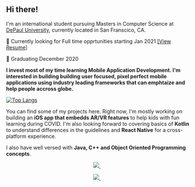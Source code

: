 ## Hi there!
        
I'm an international student pursuing Masters in Computer Science at [DePaul University](https://www.depaul.edu/Pages/default.aspx), currently located in San Franscico, CA.

🚩 Currently looking for Full time opprtunities starting Jan 2021 [[View Resume]](https://github.com/anmolraibhandare/anmolraibhandare/Anmol_copy.pdf)

🚩 Graduating December 2020

**I invest most of my time learning Mobile Application Development. I'm interested in building building user focused, pixel perfect mobile applications using industry leading frameworks that can emphtaize and help people accross globe.**

[![Top Langs](https://github-readme-stats.vercel.app/api/top-langs/?username=anmolraibhandare&layout=compact)](https://github.com/anmolraibhandare/github-readme-stats)

You can find some of my projects here. Right now, I'm mostly working on building an **iOS app that embedds AR/VR features** to help kids with fun learning during COVID. I'm also looking forward to covering basics of **Kotlin** to understand differences in the guidelines and **React Native** for a cross-platform experience.

I also have well versed with **Java, C++ and Object Oriented Programming concepts**.

<p align='center'> 
  <a href="https://www.linkedin.com/in/anmolraibhandare/">
    <img src="https://img.shields.io/badge/linkedin-%230077B5.svg?&style=for-the-badge&logo=linkedin&logoColor=white" />
  </a>&nbsp;&nbsp;
</p>
<p align='center'> 
  <a href="https://raibhandareanmol.wixsite.com/portfolio">
    <img src="https://img.shields.io/static/v1?label=Visit&message=Website&color=green" />
  </a>&nbsp;&nbsp;
</p>
